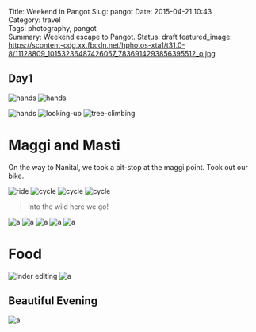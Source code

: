 Title: Weekend in Pangot
Slug: pangot
Date: 2015-04-21 10:43  
Category: travel  
Tags: photography, pangot  
Summary: Weekend escape to Pangot.
Status: draft
featured_image: https://scontent-cdg.xx.fbcdn.net/hphotos-xta1/t31.0-8/11128809_10153236487426057_7836914293856395512_o.jpg

## Day1

<div class="gallery">
    
![hands](https://scontent-cdg.xx.fbcdn.net/hphotos-xpa1/t31.0-8/11077013_10153236525796057_361240711555960077_o.jpg)
![hands](https://fbcdn-sphotos-c-a.akamaihd.net/hphotos-ak-xpf1/t31.0-8/10985318_10153236527496057_531354141061947347_o.jpg)

</div>

<div class='gallery'>

![hands](https://fbcdn-sphotos-h-a.akamaihd.net/hphotos-ak-xpf1/t31.0-8/11082243_10153237053111057_7531018147804861614_o.jpg)
![looking-up](https://fbcdn-sphotos-d-a.akamaihd.net/hphotos-ak-xpf1/t31.0-8/10003833_10153237056131057_3315857256563675036_o.jpg)
![tree-climbing](https://scontent-cdg.xx.fbcdn.net/hphotos-xap1/t31.0-8/1898626_10153237054736057_3076698678487014910_o.jpg)

</div>

# Maggi and Masti

On the way to Nanital, we took a pit-stop at the maggi point. Took out our bike.

<div class="gallery">

![ride](https://fbcdn-sphotos-f-a.akamaihd.net/hphotos-ak-xap1/t31.0-8/11084092_10153236532041057_4162695951363010799_o.jpg)
![cycle](https://fbcdn-sphotos-e-a.akamaihd.net/hphotos-ak-xpa1/t31.0-8/11080526_10153240046576057_7011580567108847076_o.jpg)
![cycle](https://scontent-cdg.xx.fbcdn.net/hphotos-xpt1/t31.0-8/1506336_10153240044851057_1909752647070510433_o.jpg)
![cycle](https://fbcdn-sphotos-c-a.akamaihd.net/hphotos-ak-xpa1/t31.0-8/10835302_10153240050821057_2633989578394702585_o.jpg)
    
</div>

> Into the wild here we go!


<div class='gallery'>

![a](https://fbcdn-sphotos-e-a.akamaihd.net/hphotos-ak-xap1/t31.0-8/11082203_10153236487741057_795430320043702402_o.jpg)
![a](https://scontent-cdg.xx.fbcdn.net/hphotos-xta1/t31.0-8/11128809_10153236487426057_7836914293856395512_o.jpg)
![a](https://fbcdn-sphotos-d-a.akamaihd.net/hphotos-ak-xap1/t31.0-8/11047907_10153236514966057_5213332828267979975_o.jpg)
![a](https://fbcdn-sphotos-f-a.akamaihd.net/hphotos-ak-xaf1/t31.0-8/11092604_10153236514136057_1401062459466295880_o.jpg)
![a](https://scontent-cdg.xx.fbcdn.net/hphotos-xtp1/t31.0-8/11130375_10153240052881057_8992308798350553938_o.jpg)

</div>


# Food

<div class='gallery 2'>

![Inder editing](https://fbcdn-sphotos-b-a.akamaihd.net/hphotos-ak-xfp1/t31.0-8/11083707_10153364993925116_7067251896657542001_o.jpg)
![a](https://scontent-cdg.xx.fbcdn.net/hphotos-xfp1/t31.0-8/1540378_10153364994290116_2012633996165776793_o.jpg)

</div>

## Beautiful Evening

![a](https://fbcdn-sphotos-a-a.akamaihd.net/hphotos-ak-xfp1/t31.0-8/11053335_10153236515741057_8869035928657423064_o.jpg)
